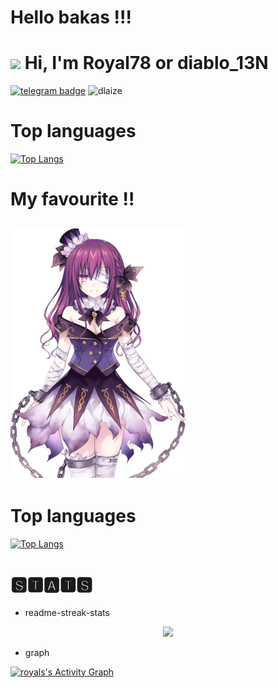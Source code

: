 # Hello bakas !!!
<h1 align="left"><img src="https://media.giphy.com/media/hvRJCLFzcasrR4ia7z/giphy.gif" width="25px"> Hi, I'm Royal78 or diablo_13N</h1>

[![telegram badge](https://img.shields.io/badge/heartlog-00adb5?style=flat&logo=telegram)](https://t.me/diablo_13N)  <img src="https://komarev.com/ghpvc/?username=heartlog&label=Profile%20views&color=00adb5&style=flat" alt="dlaize" />



# Top languages

[![Top Langs](https://github-readme-stats.vercel.app/api/top-langs/?username=heartlog&layout=compact)](https://github.com/anuraghazra/github-readme-stats)

# My favourite !!


![Ren](https://raw.githubusercontent.com/heartlog/heartlog/main/src/Ren.png)
--



# Top languages

[![Top Langs](https://github-readme-stats.vercel.app/api/top-langs/?username=heartlog&layout=compact)](https://github.com/anuraghazra/github-readme-stats)

# 🆂🆃🅰🆃🆂
* readme-streak-stats
<p align="center">
  <a href="https://github.com/heartlog">
    <img src="https://github-readme-streak-stats.herokuapp.com/?user=heartlog#version3"/>
  </a>
</p>

* graph
<p align="centre">
<a href="https://github.com/heartlog">
<img alt="royals's Activity Graph" src="https://activity-graph.herokuapp.com/graph?username=heartlog&bg_color=1F222E&color=F8D866&line=F85D7F&point=FFFFFF&hide_border=true" /></a>
</p>

